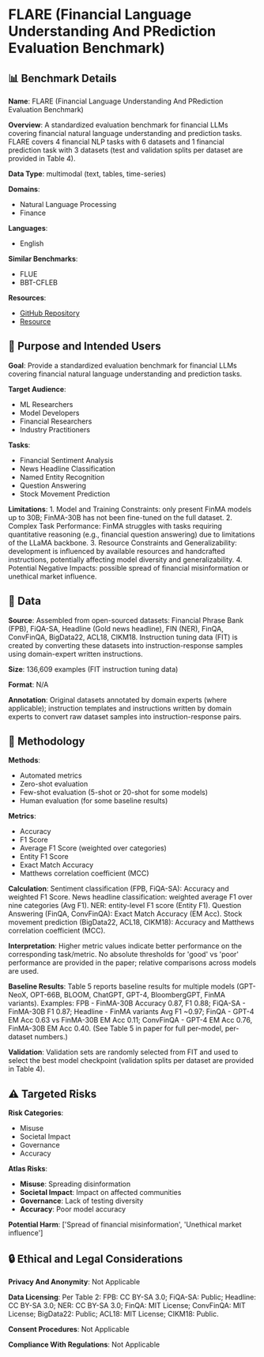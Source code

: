 # FLARE (Financial Language Understanding And PRediction Evaluation Benchmark)

## 📊 Benchmark Details

**Name**: FLARE (Financial Language Understanding And PRediction Evaluation Benchmark)

**Overview**: A standardized evaluation benchmark for financial LLMs covering financial natural language understanding and prediction tasks. FLARE covers 4 financial NLP tasks with 6 datasets and 1 financial prediction task with 3 datasets (test and validation splits per dataset are provided in Table 4).

**Data Type**: multimodal (text, tables, time-series)

**Domains**:
- Natural Language Processing
- Finance

**Languages**:
- English

**Similar Benchmarks**:
- FLUE
- BBT-CFLEB

**Resources**:
- [GitHub Repository](https://github.com/chancefocus/PIXIU)
- [Resource](https://arxiv.org/abs/2306.05443)

## 🎯 Purpose and Intended Users

**Goal**: Provide a standardized evaluation benchmark for financial LLMs covering financial natural language understanding and prediction tasks.

**Target Audience**:
- ML Researchers
- Model Developers
- Financial Researchers
- Industry Practitioners

**Tasks**:
- Financial Sentiment Analysis
- News Headline Classification
- Named Entity Recognition
- Question Answering
- Stock Movement Prediction

**Limitations**: 1. Model and Training Constraints: only present FinMA models up to 30B; FinMA-30B has not been fine-tuned on the full dataset. 2. Complex Task Performance: FinMA struggles with tasks requiring quantitative reasoning (e.g., financial question answering) due to limitations of the LLaMA backbone. 3. Resource Constraints and Generalizability: development is influenced by available resources and handcrafted instructions, potentially affecting model diversity and generalizability. 4. Potential Negative Impacts: possible spread of financial misinformation or unethical market influence.

## 💾 Data

**Source**: Assembled from open-sourced datasets: Financial Phrase Bank (FPB), FiQA-SA, Headline (Gold news headline), FIN (NER), FinQA, ConvFinQA, BigData22, ACL18, CIKM18. Instruction tuning data (FIT) is created by converting these datasets into instruction-response samples using domain-expert written instructions.

**Size**: 136,609 examples (FIT instruction tuning data)

**Format**: N/A

**Annotation**: Original datasets annotated by domain experts (where applicable); instruction templates and instructions written by domain experts to convert raw dataset samples into instruction-response pairs.

## 🔬 Methodology

**Methods**:
- Automated metrics
- Zero-shot evaluation
- Few-shot evaluation (5-shot or 20-shot for some models)
- Human evaluation (for some baseline results)

**Metrics**:
- Accuracy
- F1 Score
- Average F1 Score (weighted over categories)
- Entity F1 Score
- Exact Match Accuracy
- Matthews correlation coefficient (MCC)

**Calculation**: Sentiment classification (FPB, FiQA-SA): Accuracy and weighted F1 Score. News headline classification: weighted average F1 over nine categories (Avg F1). NER: entity-level F1 score (Entity F1). Question Answering (FinQA, ConvFinQA): Exact Match Accuracy (EM Acc). Stock movement prediction (BigData22, ACL18, CIKM18): Accuracy and Matthews correlation coefficient (MCC).

**Interpretation**: Higher metric values indicate better performance on the corresponding task/metric. No absolute thresholds for 'good' vs 'poor' performance are provided in the paper; relative comparisons across models are used.

**Baseline Results**: Table 5 reports baseline results for multiple models (GPT-NeoX, OPT-66B, BLOOM, ChatGPT, GPT-4, BloombergGPT, FinMA variants). Examples: FPB - FinMA-30B Accuracy 0.87, F1 0.88; FiQA-SA - FinMA-30B F1 0.87; Headline - FinMA variants Avg F1 ~0.97; FinQA - GPT-4 EM Acc 0.63 vs FinMA-30B EM Acc 0.11; ConvFinQA - GPT-4 EM Acc 0.76, FinMA-30B EM Acc 0.40. (See Table 5 in paper for full per-model, per-dataset numbers.)

**Validation**: Validation sets are randomly selected from FIT and used to select the best model checkpoint (validation splits per dataset are provided in Table 4).

## ⚠️ Targeted Risks

**Risk Categories**:
- Misuse
- Societal Impact
- Governance
- Accuracy

**Atlas Risks**:
- **Misuse**: Spreading disinformation
- **Societal Impact**: Impact on affected communities
- **Governance**: Lack of testing diversity
- **Accuracy**: Poor model accuracy

**Potential Harm**: ['Spread of financial misinformation', 'Unethical market influence']

## 🔒 Ethical and Legal Considerations

**Privacy And Anonymity**: Not Applicable

**Data Licensing**: Per Table 2: FPB: CC BY-SA 3.0; FiQA-SA: Public; Headline: CC BY-SA 3.0; NER: CC BY-SA 3.0; FinQA: MIT License; ConvFinQA: MIT License; BigData22: Public; ACL18: MIT License; CIKM18: Public.

**Consent Procedures**: Not Applicable

**Compliance With Regulations**: Not Applicable
